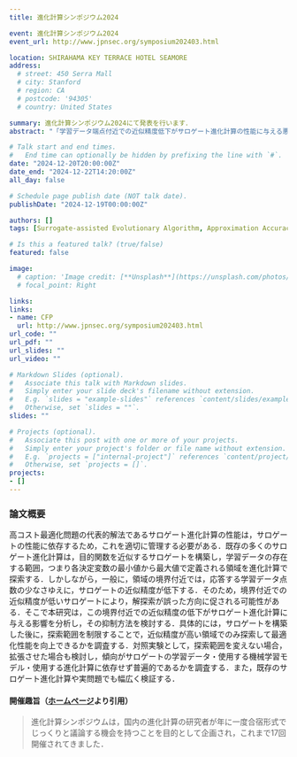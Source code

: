 ```yaml
---
title: 進化計算シンポジウム2024

event: 進化計算シンポジウム2024
event_url: http://www.jpnsec.org/symposium202403.html

location: SHIRAHAMA KEY TERRACE HOTEL SEAMORE
address:
  # street: 450 Serra Mall
  # city: Stanford
  # region: CA
  # postcode: '94305'
  # country: United States

summary: 進化計算シンポジウム2024にて発表を行います．
abstract: "「学習データ端点付近での近似精度低下がサロゲート進化計算の性能に与える悪影響の分析とその抑制」というタイトルで，進化計算シンポジウム2024にて発表を行います．[オープンスペースディスカッション](https://sites.google.com/view/osd2024/home)では，トピックを提案しました．"

# Talk start and end times.
#   End time can optionally be hidden by prefixing the line with `#`.
date: "2024-12-20T20:00:00Z"
date_end: "2024-12-22T14:20:00Z"
all_day: false

# Schedule page publish date (NOT talk date).
publishDate: "2024-12-19T00:00:00Z"

authors: []
tags: [Surrogate-assisted Evolutionary Algorithm, Approximation Accuracy, Training Data Boundary, Radial Basis Function Network, Gaussian Process, Differential Evolution, Particle Swarm Optimization]

# Is this a featured talk? (true/false)
featured: false

image:
  # caption: 'Image credit: [**Unsplash**](https://unsplash.com/photos/bzdhc5b3Bxs)'
  # focal_point: Right

links:
links:
- name: CFP
  url: http://www.jpnsec.org/symposium202403.html
url_code: ""
url_pdf: ""
url_slides: ""
url_video: ""

# Markdown Slides (optional).
#   Associate this talk with Markdown slides.
#   Simply enter your slide deck's filename without extension.
#   E.g. `slides = "example-slides"` references `content/slides/example-slides.md`.
#   Otherwise, set `slides = ""`.
slides: ""

# Projects (optional).
#   Associate this post with one or more of your projects.
#   Simply enter your project's folder or file name without extension.
#   E.g. `projects = ["internal-project"]` references `content/project/deep-learning/index.md`.
#   Otherwise, set `projects = []`.
projects:
- []
---
```


### 論文概要

高コスト最適化問題の代表的解法であるサロゲート進化計算の性能は，サロゲートの性能に依存するため，これを適切に管理する必要がある．既存の多くのサロゲート進化計算は，目的関数を近似するサロゲートを構築し，学習データの存在する範囲，つまり各決定変数の最小値から最大値で定義される領域を進化計算で探索する．しかしながら，一般に，領域の境界付近では，応答する学習データ点数の少なさゆえに，サロゲートの近似精度が低下する．そのため，境界付近での近似精度が低いサロゲートにより，解探索が誤った方向に促される可能性がある．そこで本研究は，この境界付近での近似精度の低下がサロゲート進化計算に与える影響を分析し，その抑制方法を検討する．具体的には，サロゲートを構築した後に，探索範囲を制限することで，近似精度が高い領域でのみ探索して最適化性能を向上できるかを調査する．対照実験として，探索範囲を変えない場合，拡張させた場合も検討し，傾向がサロゲートの学習データ・使用する機械学習モデル・使用する進化計算に依存せず普遍的であるかを調査する．また，既存のサロゲート進化計算や実問題でも幅広く検証する．


#### 開催趣旨（[ホームページ](http://www.jpnsec.org/symposium202403.html)より引用）

> 進化計算シンポジウムは，国内の進化計算の研究者が年に一度合宿形式でじっくりと議論する機会を持つことを目的として企画され，これまで17回開催されてきました．